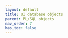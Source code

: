 ```yaml
---
layout: default
title: UI database objects
parent: PL/SQL objects
nav_order: 7
has_toc: false
---
```

<!--
- [package UI_APEX_MESSAGES_PKG](R__09.PACKAGE_SPEC.UI_APEX_MESSAGES_PKG.html)
- [package UI_APEX_SYNCHRONIZE](R__09.PACKAGE_SPEC.UI_APEX_SYNCHRONIZE.html)
- [package UI_ERROR_PKG](R__09.PACKAGE_SPEC.UI_ERROR_PKG.html)
- [package UI_SESSION_PKG](R__09.PACKAGE_SPEC.UI_SESSION_PKG.html)
- [package UI_USER_MANAGEMENT_PKG](R__09.PACKAGE_SPEC.UI_USER_MANAGEMENT_PKG.html)
-->
